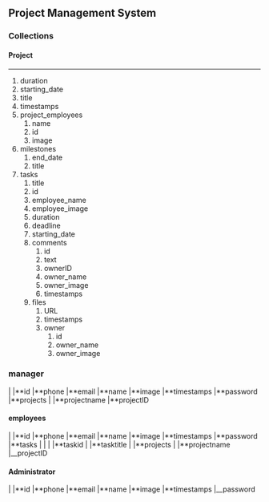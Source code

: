 ## Project Management System
### Collections

#### Project
<hr>
<ol>
	<li>duration</li>
	<li>starting_date</li>
	<li>title</li>
	<li>timestamps</li>
	<li>
		project_employees
		<ol>
			<li>name</li>
			<li>id</li>
			<li>image</li>
		</ol>
	</li>
	<li>
		milestones
		<ol>
			<li>end_date</li>
			<li>title</li>
		</ol>
	</li>
	<li>
		tasks
		<ol>
			<li>title</li>
			<li>id</li>
			<li>employee_name</li>
			<li>employee_image</li>
			<li>duration</li>
			<li>deadline</li>
			<li>starting_date</li>
			<li>
				comments
				<ol>
					<li>id</li>
					<li>text</li>
					<li>ownerID</li>
					<li>owner_name</li>
					<li>owner_image</li>
					<li>timestamps</li>
				</ol>
			</li>
			<li>
				files
				<ol>
				<li>URL</li>
				<li>timestamps</li>
				<li>owner
				<ol>
						<li>id</li>
				<li>owner_name</li>
				<li>owner_image</li>
				</ol>
				</li>
				</ol>
			</li>
		</ol>
	</li>
</ol>



### manager

|
|**id
|**phone
|**email
|**name
|**image
|**timestamps
|**password
|**projects
|
|**projectname
|**projectID

#### employees

|
|**id
|**phone
|**email
|**name
|**image
|**timestamps
|**password
|**tasks
| |
| |**taskid
| |**tasktitle
|
|**projects
|
|**projectname
|\_\_projectID

#### Administrator

|
|**id
|**phone
|**email
|**name
|**image
|**timestamps
|\_\_password
